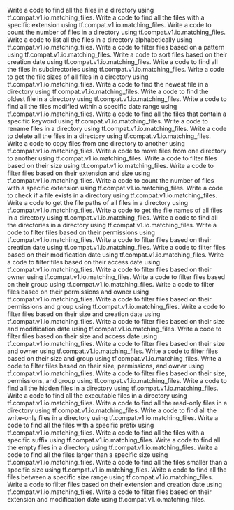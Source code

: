 Write a code to find all the files in a directory using tf.compat.v1.io.matching_files.
Write a code to find all the files with a specific extension using tf.compat.v1.io.matching_files.
Write a code to count the number of files in a directory using tf.compat.v1.io.matching_files.
Write a code to list all the files in a directory alphabetically using tf.compat.v1.io.matching_files.
Write a code to filter files based on a pattern using tf.compat.v1.io.matching_files.
Write a code to sort files based on their creation date using tf.compat.v1.io.matching_files.
Write a code to find all the files in subdirectories using tf.compat.v1.io.matching_files.
Write a code to get the file sizes of all files in a directory using tf.compat.v1.io.matching_files.
Write a code to find the newest file in a directory using tf.compat.v1.io.matching_files.
Write a code to find the oldest file in a directory using tf.compat.v1.io.matching_files.
Write a code to find all the files modified within a specific date range using tf.compat.v1.io.matching_files.
Write a code to find all the files that contain a specific keyword using tf.compat.v1.io.matching_files.
Write a code to rename files in a directory using tf.compat.v1.io.matching_files.
Write a code to delete all the files in a directory using tf.compat.v1.io.matching_files.
Write a code to copy files from one directory to another using tf.compat.v1.io.matching_files.
Write a code to move files from one directory to another using tf.compat.v1.io.matching_files.
Write a code to filter files based on their size using tf.compat.v1.io.matching_files.
Write a code to filter files based on their extension and size using tf.compat.v1.io.matching_files.
Write a code to count the number of files with a specific extension using tf.compat.v1.io.matching_files.
Write a code to check if a file exists in a directory using tf.compat.v1.io.matching_files.
Write a code to get the file paths of all files in a directory using tf.compat.v1.io.matching_files.
Write a code to get the file names of all files in a directory using tf.compat.v1.io.matching_files.
Write a code to find all the directories in a directory using tf.compat.v1.io.matching_files.
Write a code to filter files based on their permissions using tf.compat.v1.io.matching_files.
Write a code to filter files based on their creation date using tf.compat.v1.io.matching_files.
Write a code to filter files based on their modification date using tf.compat.v1.io.matching_files.
Write a code to filter files based on their access date using tf.compat.v1.io.matching_files.
Write a code to filter files based on their owner using tf.compat.v1.io.matching_files.
Write a code to filter files based on their group using tf.compat.v1.io.matching_files.
Write a code to filter files based on their permissions and owner using tf.compat.v1.io.matching_files.
Write a code to filter files based on their permissions and group using tf.compat.v1.io.matching_files.
Write a code to filter files based on their size and creation date using tf.compat.v1.io.matching_files.
Write a code to filter files based on their size and modification date using tf.compat.v1.io.matching_files.
Write a code to filter files based on their size and access date using tf.compat.v1.io.matching_files.
Write a code to filter files based on their size and owner using tf.compat.v1.io.matching_files.
Write a code to filter files based on their size and group using tf.compat.v1.io.matching_files.
Write a code to filter files based on their size, permissions, and owner using tf.compat.v1.io.matching_files.
Write a code to filter files based on their size, permissions, and group using tf.compat.v1.io.matching_files.
Write a code to find all the hidden files in a directory using tf.compat.v1.io.matching_files.
Write a code to find all the executable files in a directory using tf.compat.v1.io.matching_files.
Write a code to find all the read-only files in a directory using tf.compat.v1.io.matching_files.
Write a code to find all the write-only files in a directory using tf.compat.v1.io.matching_files.
Write a code to find all the files with a specific prefix using tf.compat.v1.io.matching_files.
Write a code to find all the files with a specific suffix using tf.compat.v1.io.matching_files.
Write a code to find all the empty files in a directory using tf.compat.v1.io.matching_files.
Write a code to find all the files larger than a specific size using tf.compat.v1.io.matching_files.
Write a code to find all the files smaller than a specific size using tf.compat.v1.io.matching_files.
Write a code to find all the files between a specific size range using tf.compat.v1.io.matching_files.
Write a code to filter files based on their extension and creation date using tf.compat.v1.io.matching_files.
Write a code to filter files based on their extension and modification date using tf.compat.v1.io.matching_files.